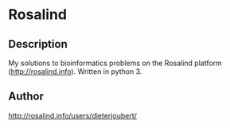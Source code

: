 # Rosalind

## Description

My solutions to bioinformatics problems on the Rosalind platform (http://rosalind.info).
Written in python 3.

## Author

http://rosalind.info/users/dieterjoubert/
